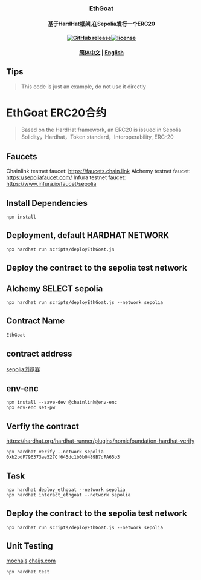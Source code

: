 ### <p align="center">EthGoat</p>
#### <p align="center">基于HardHat框架,在Sepolia发行一个ERC20</p>
#### <p align="center"><a href="https://github.com/jeffcail/ethgoat/releases"><img src="https://img.shields.io/github/release/ethgoat/releases.svg" alt="GitHub release"></a><a href="https://github.com/jeffcail/ethgoat/blob/master/LICENSE"><img src="https://img.shields.io/github/license/mashape/apistatus.svg" alt="license"></a><p>
#### <p align="center"><a href="./README.md" target="_blank">简体中文</a> | <a href="./README_en.md" target="_blank">English</a> </p>

## Tips
> This code is just an example, do not use it directly

# EthGoat ERC20合约
> Based on the HardHat framework, an ERC20 is issued in Sepolia
> Solidity，Hardhat，Token standard，Interoperability, ERC-20

## Faucets
Chainlink testnet faucet: https://faucets.chain.link
Alchemy testnet faucet: https://sepoliafaucet.com/
Infura testnet faucet: https://www.infura.io/faucet/sepolia

## Install Dependencies
```shell
npm install 
```

## Deployment, default HARDHAT NETWORK
```shell
npx hardhat run scripts/deployEthGoat.js
```

## Deploy the contract to the sepolia test network
## Alchemy SELECT sepolia

```shell
npx hardhat run scripts/deployEthGoat.js --network sepolia
```

## Contract Name
```markdown
EthGoat
```

## contract address
<a href="https://sepolia.etherscan.io/" _target="_blank">sepolia浏览器</a>

## env-enc
```
npm install --save-dev @chainlink@env-enc
npx env-enc set-pw
```

## Verfiy the contract
https://hardhat.org/hardhat-runner/plugins/nomicfoundation-hardhat-verify
```shell
npx hardhat verify --network sepolia 0xb2bdF796373ae527Cf645dc1b0b0489B7dFA65b3
```

## Task
```shell
npx hardhat deploy_ethgoat --network sepolia
npx hardhat interact_ethgoat --network sepolia
```

## Deploy the contract to the sepolia test network
```shell
npx hardhat run scripts/deployEthGoat.js --network sepolia
```

## Unit Testing
<a href="https://mochajs.org/" target="_blank">mochajs</a>
<a href="https://www.chaijs.com/" target="_blank">chaijs.com</a>

```shell
npx hardhat test
```